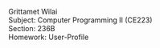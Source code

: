 Grittamet Wilai  
Subject: Computer Programming II (CE223)  
Section: 236B  
Homework: User-Profile  
